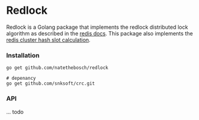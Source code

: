 # Redlock

Redlock is a Golang package that implements the redlock distributed lock algorithm as described in the [redis docs](https://redis.io/topics/distlock). 
This package also implements the [redis cluster hash slot calculation](https://redis.io/topics/cluster-spec).

### Installation
```
go get github.com/natethebosch/redlock

# depenancy
go get github.com/snksoft/crc.git
```

### API

... todo